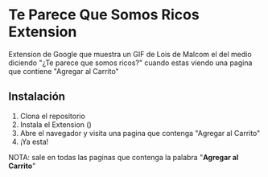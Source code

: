 # Te Parece Que Somos Ricos Extension

Extension de Google que muestra un GIF de Lois de Malcom el del medio diciendo "¿Te parece que somos ricos?" cuando estas viendo una pagina que contiene "Agregar al Carrito"

## Instalación
1. Clona el repositorio
2. Instala el Extension ()
3. Abre el navegador y visita una pagina que contenga "Agregar al Carrito"
4. ¡Ya esta!

NOTA: sale en todas las paginas que contenga la palabra "**Agregar al Carrito**"